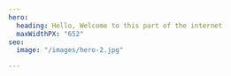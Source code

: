 ```yaml
---
hero:
  heading: Hello, Welcome to this part of the internet
  maxWidthPX: "652"
seo:
  image: "/images/hero-2.jpg"

---
```

